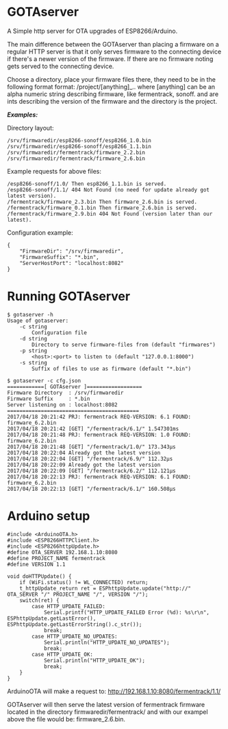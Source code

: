 # GOTAserver

A Simple http server for OTA upgrades of ESP8266/Arduino.

The main difference between the GOTAserver than placing a firmware on a regular HTTP server
 is that it only serves firmware to the connecting device if there's a newer version of the
 firmware. If there are no firmware noting gets served to the connecting device.

Choose a directory, place your firmware files there, they need
to be in the following format format: /project/[anything]_<major>.<minor>.<suffix>
where [anything] can be an alpha numeric string describing firmware, 
like fermentrack, sonoff. <major> and <minor> are
ints describing the version of the firmware and the directory is the project.

***Examples:***

Directory layout:

    /srv/firmwaredir/esp8266-sonoff/esp8266_1.0.bin
    /srv/firmwaredir/esp8266-sonoff/esp8266_1.1.bin
    /srv/firmwaredir/fermentrack/firmware_2.2.bin
    /srv/firmwaredir/fermentrack/firmware_2.6.bin

Example requests for above files:

    /esp8266-sonoff/1.0/ Then esp8266_1.1.bin is served.
    /esp8266-sonoff/1.1/ 404 Not Found (no need for update already got latest version).
    /fermentrack/firmware_2.3.bin Then firmware_2.6.bin is served.
    /fermentrack/firmware_0.1.bin Then firmware_2.6.bin is served.
    /fermentrack/firmware_2.9.bin 404 Not Found (version later than our latest).


Configuration example:

    {
        "FirmwareDir": "/srv/firmwaredir",
        "FirmwareSuffix": "*.bin",
        "ServerHostPort": "localhost:8082"
    }

# Running GOTAserver

    $ gotaserver -h
    Usage of gotaserver:
        -c string
            Configuration file
        -d string
            Directory to serve firmware-files from (default "firmwares")
        -p string
            <host>:<port> to listen to (default "127.0.0.1:8000")
        -s string
            Suffix of files to use as firmware (default "*.bin")

    $ gotaserver -c cfg.json
    ============[ GOTAserver ]==================
    Firmware Directory  : /srv/firmwaredir
    Firmware Suffix     : *.bin
    Server listening on : localhost:8082
    ===========================================
    2017/04/18 20:21:42 PRJ: fermentrack REQ-VERSION: 6.1 FOUND:  firmware_6.2.bin
    2017/04/18 20:21:42 [GET] "/fermentrack/6.1/" 1.547301ms
    2017/04/18 20:21:48 PRJ: fermentrack REQ-VERSION: 1.0 FOUND:  firmware_6.2.bin
    2017/04/18 20:21:48 [GET] "/fermentrack/1.0/" 173.343µs
    2017/04/18 20:22:04 Already got the latest version
    2017/04/18 20:22:04 [GET] "/fermentrack/6.9/" 112.32µs
    2017/04/18 20:22:09 Already got the latest version
    2017/04/18 20:22:09 [GET] "/fermentrack/6.2/" 112.121µs
    2017/04/18 20:22:13 PRJ: fermentrack REQ-VERSION: 6.1 FOUND: firmware_6.2.bin
    2017/04/18 20:22:13 [GET] "/fermentrack/6.1/" 160.508µs


# Arduino setup

    #include <ArduinoOTA.h>
    #include <ESP8266HTTPClient.h>
    #include <ESP8266httpUpdate.h>
    #define OTA_SERVER 192.168.1.10:8080
    #define PROJECT_NAME fermentrack
    #define VERSION 1.1

    void doHTTPUpdate() {
        if (WiFi.status() != WL_CONNECTED) return;
        t_httpUpdate_return ret = ESPhttpUpdate.update("http://" OTA_SERVER "/" PROJECT_NAME "/", VERSION "/");
        switch(ret) {
            case HTTP_UPDATE_FAILED:
                Serial.printf("HTTP_UPDATE_FAILED Error (%d): %s\r\n", ESPhttpUpdate.getLastError(), ESPhttpUpdate.getLastErrorString().c_str());
                break;
            case HTTP_UPDATE_NO_UPDATES:
                Serial.println("HTTP_UPDATE_NO_UPDATES");
                break;
            case HTTP_UPDATE_OK:
                Serial.println("HTTP_UPDATE_OK");
                break;
        }
    }

ArduinoOTA will make a request to:
http://192.168.1.10:8080/fermentrack/1.1/

GOTAserver will then serve the latest version of fermentrack firmware
located in the directory firmwaredir/fermentrack/ and with our exampel above the file would be: firmware_2.6.bin. 

